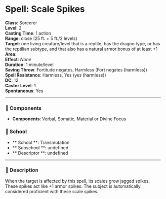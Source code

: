 
# Spell: Scale Spikes
**Class**: Sorcerer  
**Level**: 2  
**Casting Time**: 1 action  
**Range**: close (25 ft. + 5 ft./2 levels)  
**Target**: one living creature/level that is a reptile, has the dragon type, or has the reptilian subtype, and that also has a natural armor bonus of at least +1  
**Area**:   
**Effect**: _None_  
**Duration**: 1 minute/level  
**Saving Throw**: Fortitude negates, Harmless (Fort negates (harmless))  
**Spell Resistance**: Harmless, Yes (yes (harmless))  
**DC**: 12  
**Caster Level**: 1  
**Spontaneous**: Yes

---

### 🔮 Components
- **Components**: Verbal, Somatic, Material or Divine Focus

### 🏫 School
- ** School **: Transmutation
- ** Subschool **: undefined
- ** Descriptor **: undefined
---

### 📜 Description
When the target is affected by this spell, its scales grow jagged spikes. These spikes act like +1 armor spikes. The subject is automatically considered proficient with these scale spikes.
